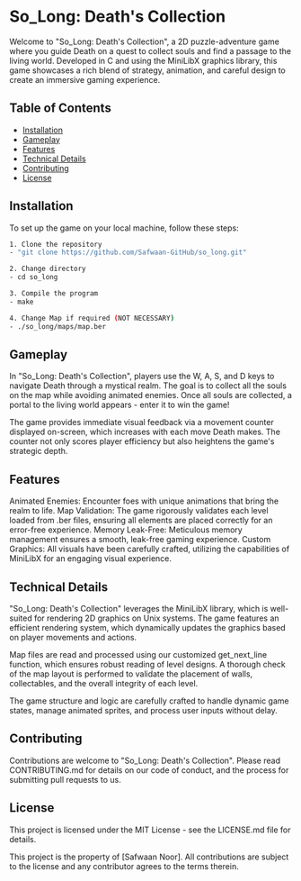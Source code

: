 # So_Long: Death's Collection

Welcome to "So_Long: Death's Collection", a 2D puzzle-adventure game where you guide Death on a quest to collect souls and find a passage to the living world. Developed in C and using the MiniLibX graphics library, this game showcases a rich blend of strategy, animation, and careful design to create an immersive gaming experience.

## Table of Contents
- [Installation](#installation)
- [Gameplay](#gameplay)
- [Features](#features)
- [Technical Details](#technical-details)
- [Contributing](#contributing)
- [License](#license)

## Installation

To set up the game on your local machine, follow these steps:

```bash
1. Clone the repository
- "git clone https://github.com/Safwaan-GitHub/so_long.git"

2. Change directory
- cd so_long

3. Compile the program
- make

4. Change Map if required (NOT NECESSARY)
- ./so_long/maps/map.ber
```

## Gameplay

In "So_Long: Death's Collection", players use the W, A, S, and D keys to navigate Death through a mystical realm. The goal is to collect all the souls on the map while avoiding animated enemies. Once all souls are collected, a portal to the living world appears - enter it to win the game!

The game provides immediate visual feedback via a movement counter displayed on-screen, which increases with each move Death makes. The counter not only scores player efficiency but also heightens the game's strategic depth.

## Features

Animated Enemies: Encounter foes with unique animations that bring the realm to life.
Map Validation: The game rigorously validates each level loaded from .ber files, ensuring all elements are placed correctly for an error-free experience.
Memory Leak-Free: Meticulous memory management ensures a smooth, leak-free gaming experience.
Custom Graphics: All visuals have been carefully crafted, utilizing the capabilities of MiniLibX for an engaging visual experience.

## Technical Details

"So_Long: Death's Collection" leverages the MiniLibX library, which is well-suited for rendering 2D graphics on Unix systems. The game features an efficient rendering system, which dynamically updates the graphics based on player movements and actions.

Map files are read and processed using our customized get_next_line function, which ensures robust reading of level designs. A thorough check of the map layout is performed to validate the placement of walls, collectables, and the overall integrity of each level.

The game structure and logic are carefully crafted to handle dynamic game states, manage animated sprites, and process user inputs without delay.

## Contributing

Contributions are welcome to "So_Long: Death's Collection". Please read CONTRIBUTING.md for details on our code of conduct, and the process for submitting pull requests to us.

## License

This project is licensed under the MIT License - see the LICENSE.md file for details.

This project is the property of [Safwaan Noor]. All contributions are subject to the license and any contributor agrees to the terms therein.
